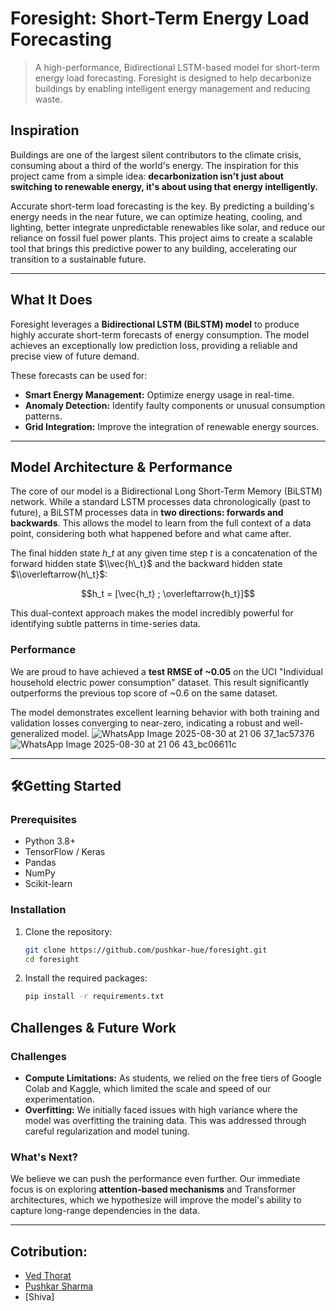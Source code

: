 # Foresight: Short-Term Energy Load Forecasting 

> A high-performance, Bidirectional LSTM-based model for short-term energy load forecasting. Foresight is designed to help decarbonize buildings by enabling intelligent energy management and reducing waste.

## Inspiration

Buildings are one of the largest silent contributors to the climate crisis, consuming about a third of the world's energy. The inspiration for this project came from a simple idea: **decarbonization isn't just about switching to renewable energy, it's about using that energy intelligently.**

Accurate short-term load forecasting is the key. By predicting a building's energy needs in the near future, we can optimize heating, cooling, and lighting, better integrate unpredictable renewables like solar, and reduce our reliance on fossil fuel power plants. This project aims to create a scalable tool that brings this predictive power to any building, accelerating our transition to a sustainable future.

-----

## What It Does

Foresight leverages a **Bidirectional LSTM (BiLSTM) model** to produce highly accurate short-term forecasts of energy consumption. The model achieves an exceptionally low prediction loss, providing a reliable and precise view of future demand.

These forecasts can be used for:

  * **Smart Energy Management:** Optimize energy usage in real-time.
  * **Anomaly Detection:** Identify faulty components or unusual consumption patterns.
  * **Grid Integration:** Improve the integration of renewable energy sources.

-----

## Model Architecture & Performance

The core of our model is a Bidirectional Long Short-Term Memory (BiLSTM) network. While a standard LSTM processes data chronologically (past to future), a BiLSTM processes data in **two directions: forwards and backwards**. This allows the model to learn from the full context of a data point, considering both what happened before and what came after.

The final hidden state $h\_t$ at any given time step $t$ is a concatenation of the forward hidden state $\\vec{h\_t}$ and the backward hidden state $\\overleftarrow{h\_t}$:

$$h_t = [\vec{h_t} ; \overleftarrow{h_t}]$$

This dual-context approach makes the model incredibly powerful for identifying subtle patterns in time-series data.

### Performance

We are proud to have achieved a **test RMSE of \~0.05** on the UCI "Individual household electric power consumption" dataset. This result significantly outperforms the previous top score of \~0.6 on the same dataset.

The model demonstrates excellent learning behavior with both training and validation losses converging to near-zero, indicating a robust and well-generalized model.
![WhatsApp Image 2025-08-30 at 21 06 37_1ac57376](https://github.com/user-attachments/assets/7ef54fdb-4e12-4eee-8480-36ccf85c9ce3)
![WhatsApp Image 2025-08-30 at 21 06 43_bc06611c](https://github.com/user-attachments/assets/0ef83f28-4364-480d-82d1-c287195acae7)

-----

## 🛠Getting Started

### Prerequisites

  * Python 3.8+
  * TensorFlow / Keras
  * Pandas
  * NumPy
  * Scikit-learn

### Installation

1.  Clone the repository:
    ```bash
    git clone https://github.com/pushkar-hue/foresight.git
    cd foresight
    ```
2.  Install the required packages:
    ```bash
    pip install -r requirements.txt
    ```

## Challenges & Future Work

### Challenges

  * **Compute Limitations:** As students, we relied on the free tiers of Google Colab and Kaggle, which limited the scale and speed of our experimentation.
  * **Overfitting:** We initially faced issues with high variance where the model was overfitting the training data. This was addressed through careful regularization and model tuning.

### What's Next?

We believe we can push the performance even further. Our immediate focus is on exploring **attention-based mechanisms** and Transformer architectures, which we hypothesize will improve the model's ability to capture long-range dependencies in the data.

-----

## Cotribution:
* [Ved Thorat](https://github.com/i3hz/)
* [Pushkar Sharma](https://github.com/pushkar-hue/)
* [Shiva]
